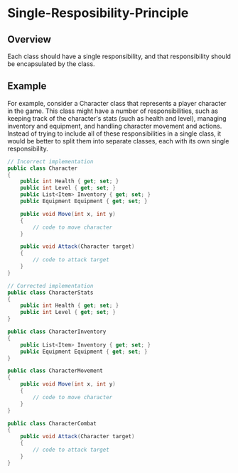 # Single-Resposibility-Principle
## Overview
Each class should have a single responsibility, and that responsibility should be encapsulated by the class.
## Example
For example, consider a Character class that represents a player character in the game. This class might have a number of responsibilities, such as keeping track of the character's stats (such as health and level), managing inventory and equipment, and handling character movement and actions. Instead of trying to include all of these responsibilities in a single class, it would be better to split them into separate classes, each with its own single responsibility.
```c#
// Incorrect implementation
public class Character
{
    public int Health { get; set; }
    public int Level { get; set; }
    public List<Item> Inventory { get; set; }
    public Equipment Equipment { get; set; }

    public void Move(int x, int y)
    {
        // code to move character
    }

    public void Attack(Character target)
    {
        // code to attack target
    }
}

// Corrected implementation
public class CharacterStats
{
    public int Health { get; set; }
    public int Level { get; set; }
}

public class CharacterInventory
{
    public List<Item> Inventory { get; set; }
    public Equipment Equipment { get; set; }
}

public class CharacterMovement
{
    public void Move(int x, int y)
    {
        // code to move character
    }
}

public class CharacterCombat
{
    public void Attack(Character target)
    {
        // code to attack target
    }
}
```
